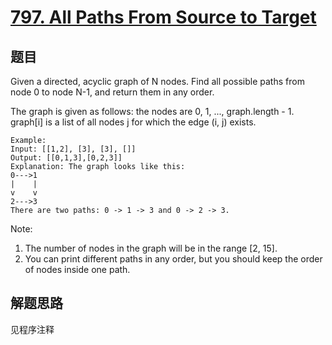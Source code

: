 # [797. All Paths From Source to Target](https://leetcode-cn.com/problems/all-paths-from-source-to-target/)

## 题目

Given a directed, acyclic graph of N nodes. Find all possible paths from node 0 to node N-1, and return them in any order.

The graph is given as follows: the nodes are 0, 1, ..., graph.length - 1. graph[i] is a list of all nodes j for which the edge (i, j) exists.

```text
Example:
Input: [[1,2], [3], [3], []]
Output: [[0,1,3],[0,2,3]]
Explanation: The graph looks like this:
0--->1
|    |
v    v
2--->3
There are two paths: 0 -> 1 -> 3 and 0 -> 2 -> 3.
```

Note:

1. The number of nodes in the graph will be in the range [2, 15].
1. You can print different paths in any order, but you should keep the order of nodes inside one path.

## 解题思路

见程序注释
